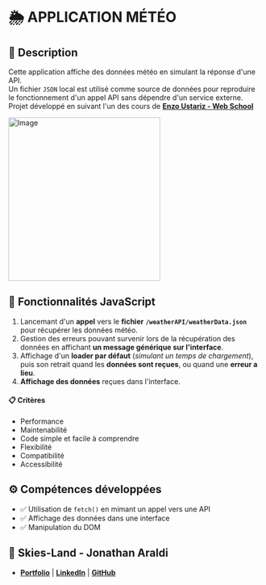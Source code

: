 # 🌦️ APPLICATION MÉTÉO

## 📖 Description
Cette application affiche des données météo en simulant la réponse d'une API.  
Un fichier `JSON` local est utilisé comme source de données pour reproduire le fonctionnement d'un appel API sans dépendre d'un service externe. <br>
Projet développé en suivant l'un des cours de **[Enzo Ustariz - Web School](https://www.udemy.com/user/ustariz-enzo/)** 

<img width="301" height="324" alt="Image" src="https://github.com/user-attachments/assets/5981bb03-16d1-498d-b490-316e8ef446b1" />

## 🔧 Fonctionnalités JavaScript
1. Lancemant d'un **appel** vers le **fichier** **`/weatherAPI/weatherData.json`** pour récupérer les données météo.
2. Gestion des erreurs pouvant survenir lors de la récupération des données en affichant **un message générique sur l'interface**.
3. Affichage d'un **loader par défaut** (*simulant un temps de chargement*), puis son retrait quand les **données sont reçues**, ou quand une **erreur a lieu**.
4. **Affichage des données** reçues dans l'interface.

#### 📋 Critères
- Performance
- Maintenabilité
- Code simple et facile à comprendre
- Flexibilité
- Compatibilité
- Accessibilité

## ⚙️ Compétences développées
- ✅ Utilisation de `fetch()` en mimant un appel vers une API
- ✅ Affichage des données dans une interface
- ✅ Manipulation du DOM

## 👤 Skies-Land - Jonathan Araldi
- **[Portfolio](https://portfolio-jonathan-araldi.netlify.app/)** | **[LinkedIn](https://www.linkedin.com/in/jonathan-araldi/)** | **[GitHub](https://github.com/Skies-Land)**